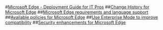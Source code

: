 #[Microsoft Edge - Deployment Guide for IT Pros](index.md)
##[Change History for Microsoft Edge](change-history-for-microsoft-edge.md)
##[Microsoft Edge requirements and language support](hardware-and-software-requirements.md)
##[Available policies for Microsoft Edge](available-policies.md)
##[Use Enterprise Mode to improve compatibility](emie-to-improve-compatibility.md)
##[Security enhancements for Microsoft Edge](security-enhancements-microsoft-edge.md)



<!--HONumber=Jun16_HO4-->


